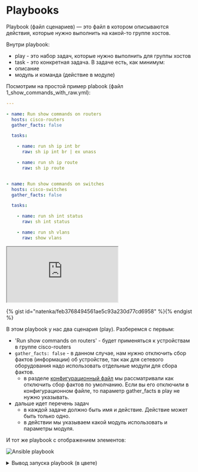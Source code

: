 # Playbooks

Playbook (файл сценариев) — это файл в котором описываются действия, которые нужно выполнить на какой-то группе хостов.

Внутри playbook:
* play - это набор задач, которые нужно выполнить для группы хостов
* task - это конкретная задача. В задаче есть, как минимум:
 * описание
 * модуль и команда (действие в модуле)


Посмотрим на простой пример plabook (файл 1_show_commands_with_raw.yml):
```yaml
---

- name: Run show commands on routers
  hosts: cisco-routers
  gather_facts: false

  tasks:

    - name: run sh ip int br        
      raw: sh ip int br | ex unass

    - name: run sh ip route
      raw: sh ip route


- name: Run show commands on switches
  hosts: cisco-switches
  gather_facts: false

  tasks:

    - name: run sh int status
      raw: sh int status

    - name: run sh vlans
      raw: show vlans
```
<iframe src="https://github.com/natenka/My_Scripts/blob/master/1_show_commands_with_raw.yml"></iframe>

{% gist id="natenka/feb3768494561ae5c93a230d77cd6958" %}{% endgist %}

В этом playbook у нас два сценария (play). Разберемся с первым:
* 'Run show commands on routers' - будет применяться к устройствам в группе cisco-routers
 * ```gather_facts: false``` - в данном случае, нам нужно отключить сбор фактов (информации) об устройстве, так как для сетевого оборудования надо использовать отдельные модули для сбора фактов.
   * в разделе [конфигурационный файл](book/chapter15/2_configuration.md) мы рассматривали как отключить сбор фактов по умолчанию. Если вы его отключили в конфигурационном файле, то параметр gather_facts в play не нужно указывать.
 * дальше идет перечень задач
   * в каждой задаче должно быть имя и действие. Действие может быть только одно.
   * в действии мы указываем какой модуль использовать и параметры модуля.

И тот же playbook с отображением элементов:

![Ansible playbook](https://raw.githubusercontent.com/natenka/PyNEng/master/book/chapter15/images/playbook.png)

<details> 
  <summary>Вывод запуска playbook (в цвете)</summary>
<img src=https://raw.githubusercontent.com/natenka/PyNEng/master/book/chapter15/images/playbook_execution.png alt="Ansible Playbook">
</details>
